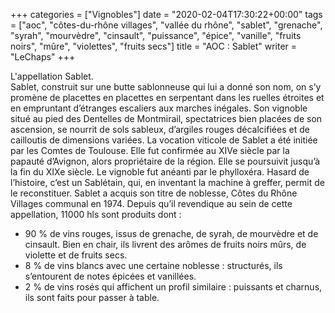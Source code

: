 +++
categories = ["Vignobles"]
date = "2020-02-04T17:30:22+00:00"
tags = ["aoc", "côtes-du-rhône villages", "vallée du rhône", "sablet", "grenache", "syrah", "mourvèdre", "cinsault", "puissance", "épice", "vanille", "fruits noirs", "mûre", "violettes", "fruits secs"] 
title = "AOC : Sablet"
writer = "LeChaps"
+++

L'appellation Sablet.  
Sablet, construit sur une butte sablonneuse qui lui a donné son nom, on s’y promène de placettes en placettes en serpentant dans les ruelles étroites et en empruntant d’étranges escaliers aux marches inégales. Son vignoble situé au pied des Dentelles de Montmirail, spectatrices bien placées de son ascension, se nourrit de sols sableux, d’argiles rouges décalcifiées et de cailloutis de dimensions variées.
La vocation viticole de Sablet a été initiée par les Comtes de Toulouse. Elle fut confirmée au XIVe siècle par la papauté d’Avignon, alors propriétaire de la région. Elle se poursuivit jusqu’à la fin du XIXe siècle. Le vignoble fut anéanti par le phylloxéra. Hasard de l’histoire, c’est un Sablétain, qui, en inventant la machine à greffer, permit de le reconstituer. Sablet a acquis son titre de noblesse, Côtes du Rhône Villages communal en 1974.
Depuis qu’il revendique au sein de cette appellation, 11000 hls sont produits dont :

* 90 % de vins rouges, issus de grenache, de syrah, de mourvèdre et de cinsault. Bien en chair, ils livrent des arômes de fruits noirs mûrs, de violette et de fruits secs.
* 8 % de vins blancs avec une certaine noblesse : structurés, ils s’entourent de notes épicées et vanillées.
* 2 % de vins rosés qui affichent un profil similaire : puissants et charnus, ils sont faits pour passer à table.
